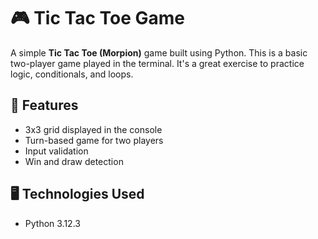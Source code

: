# 🎮 Tic Tac Toe Game

A simple **Tic Tac Toe (Morpion)** game built using Python. This is a basic two-player game played in the terminal. 
It's a great exercise to practice logic, conditionals, and loops.

## 📌 Features

- 3x3 grid displayed in the console
- Turn-based game for two players
- Input validation
- Win and draw detection

## 🖥️ Technologies Used

- Python 3.12.3


